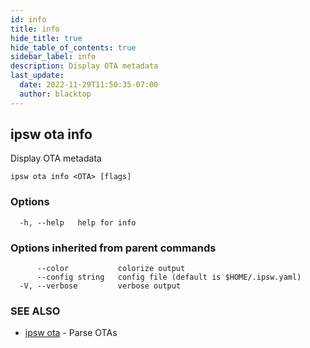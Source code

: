 ```yaml
---
id: info
title: info
hide_title: true
hide_table_of_contents: true
sidebar_label: info
description: Display OTA metadata
last_update:
  date: 2022-11-29T11:50:35-07:00
  author: blacktop
---
```

## ipsw ota info

Display OTA metadata

```
ipsw ota info <OTA> [flags]
```

### Options

```
  -h, --help   help for info
```

### Options inherited from parent commands

```
      --color           colorize output
      --config string   config file (default is $HOME/.ipsw.yaml)
  -V, --verbose         verbose output
```

### SEE ALSO

* [ipsw ota](/docs/cli/ipsw/ota)	 - Parse OTAs

